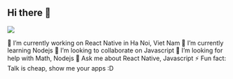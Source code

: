 ## Hi there 👋
![](https://komarev.com/ghpvc/?username=hieumai97)


🔭 I’m currently working on React Native in Ha Noi, Viet Nam
🌱 I’m currently learning Nodejs
👯 I’m looking to collaborate on Javascript
🤔 I’m looking for help with Math, Nodejs
💬 Ask me about React Native, Javascript
⚡ Fun fact: Talk is cheap, show me your apps :D

